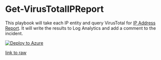 # Get-VirusTotalIPReport

This playbook will take each IP entity and query VirusTotal for [IP Address Report](https://developers.virustotal.com/v3.0/reference#ip-info). It will write the results to Log Analytics and add a comment to the incident.


[![Deploy to Azure](https://aka.ms/deploytoazurebutton)](https://portal.azure.com/#create/Microsoft.Template/uri/https%3A%2F%2Fraw.githubusercontent.com%2FAzure%2FAzure-Sentinel%2Fmaster%2FPlaybooks%2FGet-VirusTotalIPReport%2Falert-trigger%2Fazuredeploy.json)


[link to raw](https://raw.githubusercontent.com/Azure/Azure-Sentinel/master/Playbooks/Get-VirusTotalIPReport/incident-trigger/azuredeploy.json)
